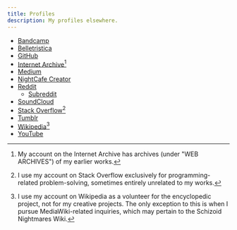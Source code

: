 ```yaml
---
title: Profiles
description: My profiles elsewhere.
---
```


- <a href="https://schizoidnightmares.bandcamp.com/" target="_blank">Bandcamp</a>
- <a href="https://belletristica.com/en/users/5706-schizoid-nightmares" target="_blank">Belletristica</a>
- <a href="https://github.com/schizoidnightmares" target="_blank">GitHub</a>
- <a href="https://archive.org/details/@schizoid_nightmares" target="_blank">Internet Archive</a>[^1]
- <a href="https://schizoidnightmares.medium.com/" target="_blank">Medium</a>
- <a href="https://creator.nightcafe.studio/u/schizoidnightmares" target="_blank">NightCafe Creator</a>
- <a href="https://www.reddit.com/user/schizoidnightmares" target="_blank">Reddit</a>
    - <a href="https://www.reddit.com/r/SchizoidNightmares/" target="_blank">Subreddit</a>
- <a href="https://soundcloud.com/schizoidnightmares" target="_blank">SoundCloud</a>
- <a href="https://stackoverflow.com/users/21422760/schizoid-nightmares" target="_blank">Stack Overflow</a>[^2]
- <a href="https://schizoidnightmares.tumblr.com/" target="_blank">Tumblr</a>
- <a href="https://en.wikipedia.org/wiki/User:SchizoidNightmares" target="_blank">Wikipedia</a>[^3]
- <a href="https://www.youtube.com/@schizoidnightmares" target="_blank">YouTube</a>

[^1]: My account on the Internet Archive has archives (under "WEB ARCHIVES") of my earlier works.
[^2]: I use my account on Stack Overflow exclusively for programming-related problem-solving, sometimes entirely unrelated to my works.
[^3]: I use my account on Wikipedia as a volunteer for the encyclopedic project, not for my creative projects. The only exception to this is when I pursue MediaWiki-related inquiries, which may pertain to the Schizoid Nightmares Wiki.